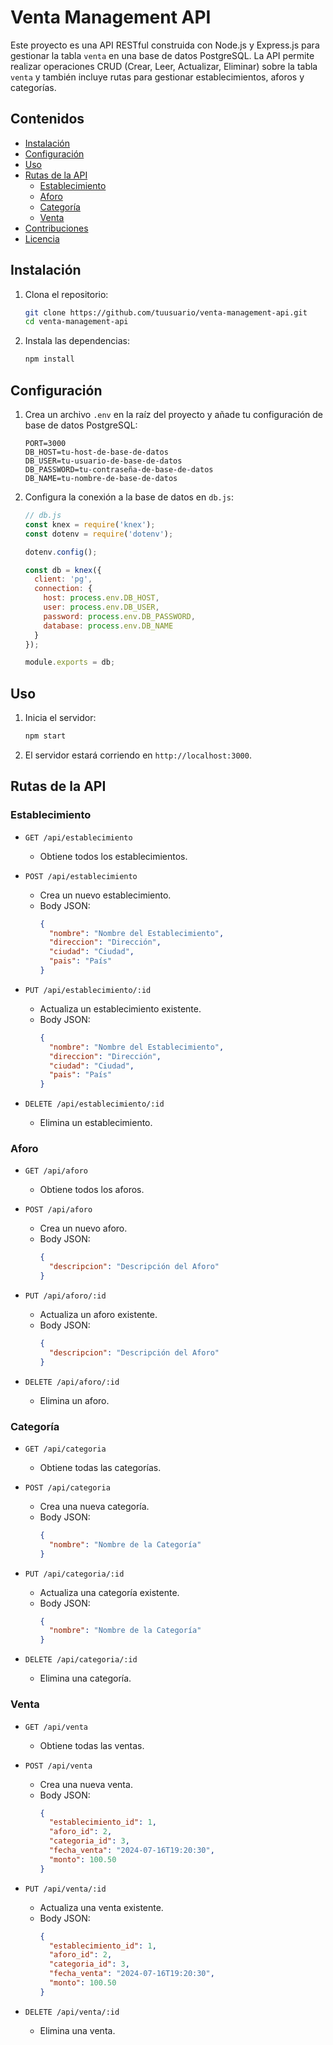 
# Venta Management API

Este proyecto es una API RESTful construida con Node.js y Express.js para gestionar la tabla `venta` en una base de datos PostgreSQL. La API permite realizar operaciones CRUD (Crear, Leer, Actualizar, Eliminar) sobre la tabla `venta` y también incluye rutas para gestionar establecimientos, aforos y categorías.

## Contenidos

- [Instalación](#instalación)
- [Configuración](#configuración)
- [Uso](#uso)
- [Rutas de la API](#rutas-de-la-api)
  - [Establecimiento](#establecimiento)
  - [Aforo](#aforo)
  - [Categoría](#categoría)
  - [Venta](#venta)
- [Contribuciones](#contribuciones)
- [Licencia](#licencia)

## Instalación

1. Clona el repositorio:

   ```bash
   git clone https://github.com/tuusuario/venta-management-api.git
   cd venta-management-api
   ```

2. Instala las dependencias:

   ```bash
   npm install
   ```

## Configuración

1. Crea un archivo `.env` en la raíz del proyecto y añade tu configuración de base de datos PostgreSQL:

   ```env
   PORT=3000
   DB_HOST=tu-host-de-base-de-datos
   DB_USER=tu-usuario-de-base-de-datos
   DB_PASSWORD=tu-contraseña-de-base-de-datos
   DB_NAME=tu-nombre-de-base-de-datos
   ```

2. Configura la conexión a la base de datos en `db.js`:

   ```javascript
   // db.js
   const knex = require('knex');
   const dotenv = require('dotenv');

   dotenv.config();

   const db = knex({
     client: 'pg',
     connection: {
       host: process.env.DB_HOST,
       user: process.env.DB_USER,
       password: process.env.DB_PASSWORD,
       database: process.env.DB_NAME
     }
   });

   module.exports = db;
   ```

## Uso

1. Inicia el servidor:

   ```bash
   npm start
   ```

2. El servidor estará corriendo en `http://localhost:3000`.

## Rutas de la API

### Establecimiento

- `GET /api/establecimiento`
  - Obtiene todos los establecimientos.
  
- `POST /api/establecimiento`
  - Crea un nuevo establecimiento.
  - Body JSON:
    ```json
    {
      "nombre": "Nombre del Establecimiento",
      "direccion": "Dirección",
      "ciudad": "Ciudad",
      "pais": "País"
    }
    ```

- `PUT /api/establecimiento/:id`
  - Actualiza un establecimiento existente.
  - Body JSON:
    ```json
    {
      "nombre": "Nombre del Establecimiento",
      "direccion": "Dirección",
      "ciudad": "Ciudad",
      "pais": "País"
    }
    ```

- `DELETE /api/establecimiento/:id`
  - Elimina un establecimiento.

### Aforo

- `GET /api/aforo`
  - Obtiene todos los aforos.
  
- `POST /api/aforo`
  - Crea un nuevo aforo.
  - Body JSON:
    ```json
    {
      "descripcion": "Descripción del Aforo"
    }
    ```

- `PUT /api/aforo/:id`
  - Actualiza un aforo existente.
  - Body JSON:
    ```json
    {
      "descripcion": "Descripción del Aforo"
    }
    ```

- `DELETE /api/aforo/:id`
  - Elimina un aforo.

### Categoría

- `GET /api/categoria`
  - Obtiene todas las categorías.
  
- `POST /api/categoria`
  - Crea una nueva categoría.
  - Body JSON:
    ```json
    {
      "nombre": "Nombre de la Categoría"
    }
    ```

- `PUT /api/categoria/:id`
  - Actualiza una categoría existente.
  - Body JSON:
    ```json
    {
      "nombre": "Nombre de la Categoría"
    }
    ```

- `DELETE /api/categoria/:id`
  - Elimina una categoría.

### Venta

- `GET /api/venta`
  - Obtiene todas las ventas.
  
- `POST /api/venta`
  - Crea una nueva venta.
  - Body JSON:
    ```json
    {
      "establecimiento_id": 1,
      "aforo_id": 2,
      "categoria_id": 3,
      "fecha_venta": "2024-07-16T19:20:30",
      "monto": 100.50
    }
    ```

- `PUT /api/venta/:id`
  - Actualiza una venta existente.
  - Body JSON:
    ```json
    {
      "establecimiento_id": 1,
      "aforo_id": 2,
      "categoria_id": 3,
      "fecha_venta": "2024-07-16T19:20:30",
      "monto": 100.50
    }
    ```

- `DELETE /api/venta/:id`
  - Elimina una venta.


